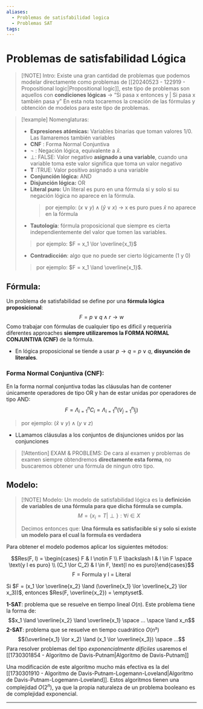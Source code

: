 ```yaml
---
aliases:
  - Problemas de satisfabilidad logica
  - Problemas SAT
tags:
---
```

# Problemas de satisfabilidad Lógica

> [!NOTE] Intro: 
> Existe una gran cantidad de problemas que podemos modelar directamente como problemas de [[20240523 - 122919 - Propositional logic|Propositional logic]], este tipo de problemas son aquellos con **condiciones lógicas** → “Si pasa x entonces y | Si pasa x también pasa y”
> En esta nota tocaremos la creación de las fórmulas y obtención de modelos para este tipo de problemas. 

> [!example] Nomenglaturas: 
> - **Expresiones atómicas:** Variables binarias que toman valores 1/0. Las llamaremos también variables
>  - **CNF** : Forma Normal Conjuntiva
>  - $\neg$ :  Negación lógica, equivalente a $\hat{x}$.
>  - $\perp$:  FALSE: Valor negativo **asignado a una variable**, cuando una variable toma este valor significa que toma un valor negativo
>  - **T** :TRUE:  Valor positivo asignado a una variable 
>  - **Conjunción lógica:** AND 
>  - **Disjunción lógica:** OR
>  - **Literal puro:** Un literal es puro en una fórmula si y solo si su negación lógica no aparece en la fórmula. 
>    > por ejemplo: $(x\lor y) \land (\hat y \lor x)$ → x es puro pues $\hat x$ no aparece en la fórmula
>   - **Tautología**: fórmula proposicional que siempre  es cierta independientemente del valor que tomen las variables.
>    > por ejemplo:  $F = x_1 \lor \overline{x_1}$
>    - **Contradicción**: algo que no puede ser cierto lógicamente (1 y 0) 
>    > por ejemplo:  $F = x_1 \land \overline{x_1}$.  
##  Fórmula:
Un problema de satisfabilidad se define por una **fórmula lógica proposicional**: 
$$
F = p \lor q \land r \rightarrow w
$$
Como trabajar con fórmulas de cualquier tipo es dificil y requeriría diferentes approaches **siempre utilizaremos la FORMA NORMAL CONJUNTIVA (CNF)** de la fórmula. 

+ En lógica proposicional se tiende a usar $p \rightarrow q = p \lor q$, **disyunción de literales**.
### Forma Normal Conjuntiva (CNF):
En la forma normal conjuntiva todas las cláusulas han de contener únicamente operadores de tipo OR y han de estar unidas por operadores de tipo AND:
$$F=\Lambda_{i=1}^n C_i=\Lambda_{i=1}^n\left(V_{j=1}^n l_j\right)$$
> por ejemplo: $(\hat x \lor y)\land (y \lor z)$
+ LLamamos cláusulas a los conjuntos de disjunciones unidos por las conjunciones

> [!Attention] EXAM & PROBLEMS: 
> De cara al examen y problemas de examen siempre obtendremos **directamente esta forma**, no buscaremos obtener una fórmula de ningun otro tipo. 

## Modelo:
> [!NOTE] Modelo: 
> Un modelo de satisfabilidad lógica es la **definición de variables de una fórmula para que dicha fórmula se cumpla.** 
> $$
> M = \{x_i = T|\perp\}: \forall i \in X
> $$
> 
> Decimos entonces que: 
> **Una fórmula es satisfacible si y solo si existe un modelo para el cual la formula es verdadera**

Para obtener el modelo podemos aplicar los siguientes métodos: 


$$Res(F, l) = \begin{cases}  F &  l \notin F \\ F \backslash l & l \in F \space \text{y l es puro} \\ (C_1 \lor C_2) & l \in F, \text{l no es puro}\end{cases}$$
$$\text{F = Formula y l = Literal}$$

Si $F = (x_1 \lor \overline{x_2} \land (\overline{x_1} \lor \overline{x_2} \lor x_3))$, entonces $Res(F, \overline{x_2}) = \emptyset$.     

**1-SAT**: problema que se resuelve en tiempo lineal $O(n)$. Este problema tiene la forma de:
$$x_1 \land \overline{x_2} \land \overline{x_1} \space ... \space \land x_n$$
**2-SAT**: problema que se resuelve en tiempo cuadrático $O(n²)$
$$(\overline{x_1} \lor x_2) \land (x_1 \lor \overline{x_3}) \space ...$$
Para resolver problemas del tipo *exponencialmente difíciles* usaremos el [[1730301854 - Algoritmo de Davis-Putnam|Algoritmo de Davis-Putnam]]

Una modificación de este algoritmo mucho más efectiva es la del [[1730301910 - Algoritmo de Davis-Putnam-Logemann-Loveland|Algoritmo de Davis-Putnam-Logemann-Loveland]].
Estos algoritmos tienen una complejidad $O(2^n)$, ya que la propia naturaleza de un problema booleano es de complejidad exponencial.

***